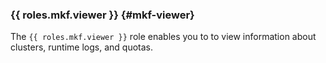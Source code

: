 ### {{ roles.mkf.viewer }} {#mkf-viewer}

The `{{ roles.mkf.viewer }}` role enables you to to view information about clusters, runtime logs, and quotas.
